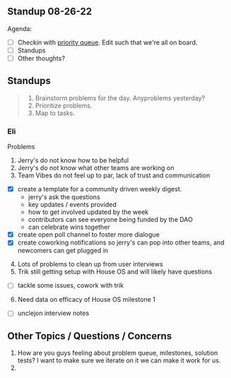 ## Standup 08-26-22

Agenda:

- [ ] Checkin with [priority queue](https://github.com/orgs/Krause-House/projects/6/views/1). Edit such that we're all on board.
- [ ] Standups
- [ ] Other thoughts?

## Standups

> 1. Brainstorm problems for the day. Anyproblems yesterday?
> 2. Prioritize problems.
> 3. Map to tasks.


### Eli
Problems

1. Jerry's do not know how to be helpful
2. Jerry's do not know what other teams are working on
3. Team Vibes do not feel up to par, lack of trust and communication

- [x] create a template for a community driven weekly digest.
  - jerry's ask the questions
  - key updates / events provided
  - how to get involved updated by the week
  - contributors can see everyone being funded by the DAO
  - can celebrate wins together
- [x] create open poll channel to foster more dialogue
- [x] create coworking notifications so jerry's can pop into other teams, and newcomers can get plugged in

4. Lots of problems to clean up from user interviews
5. Trik still getting setup with House OS and will likely have questions
 - [ ] tackle some issues, cowork with trik

6. Need data on efficacy of House OS milestone 1
- [ ] unclejon interview notes




## Other Topics / Questions / Concerns
1. How are you guys feeling about problem queue, milestones, solution tests?  I want to make sure we iterate on it we can make it work for us.
2. 
